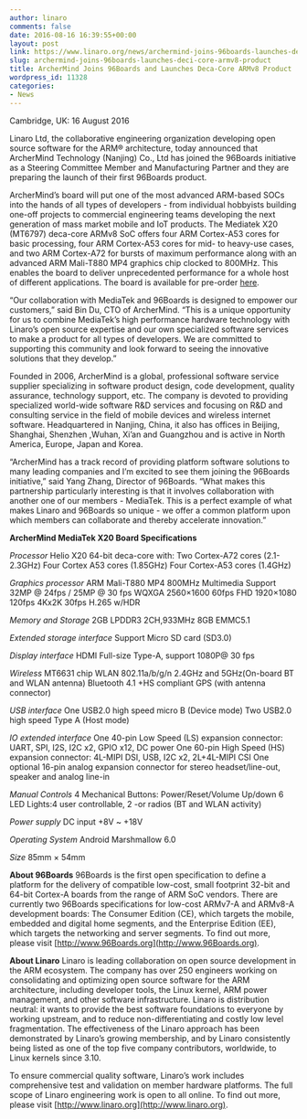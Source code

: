 ```yaml
---
author: linaro
comments: false
date: 2016-08-16 16:39:55+00:00
layout: post
link: https://www.linaro.org/news/archermind-joins-96boards-launches-deci-core-armv8-product/
slug: archermind-joins-96boards-launches-deci-core-armv8-product
title: ArcherMind Joins 96Boards and Launches Deca-Core ARMv8 Product
wordpress_id: 11328
categories:
- News
---
```


Cambridge, UK: 16 August 2016

Linaro Ltd, the collaborative engineering organization developing open source software for the ARM® architecture, today announced that ArcherMind Technology (Nanjing) Co., Ltd has joined the 96Boards initiative as a Steering Committee Member and Manufacturing Partner and they are preparing the launch of their first 96Boards product.

ArcherMind’s board will put one of the most advanced ARM-based SOCs into the hands of all types of developers - from individual hobbyists building one-off projects to commercial engineering teams developing the next generation of mass market mobile and IoT products. The Mediatek X20 (MT6797) deca-core ARMv8 SoC offers four ARM Cortex-A53 cores for basic processing, four ARM Cortex-A53 cores for mid- to heavy-use cases, and two ARM Cortex-A72 for bursts of maximum performance along with an advanced ARM Mali-T880 MP4 graphics chip clocked to 800MHz. This enables the board to deliver unprecedented performance for a whole host of different applications. The board is available for pre-order [here](http://en.alpha-star.org/pre-sales).

“Our collaboration with MediaTek and 96Boards is designed to empower our customers,” said Bin Du, CTO of ArcherMind. “This is a unique opportunity for us to combine MediaTek’s high performance hardware technology with Linaro’s open source expertise and our own specialized software services to make a product for all types of developers. We are committed to supporting this community and look forward to seeing the innovative solutions that they develop.”

Founded in 2006, ArcherMind is a global, professional software service supplier specializing in software product design, code development, quality assurance, technology support, etc. The company is devoted to providing specialized world-wide software R&D services and focusing on R&D and consulting service in the field of mobile devices and wireless internet software. Headquartered in Nanjing, China, it also has offices in Beijing, Shanghai, Shenzhen ,Wuhan, Xi’an and Guangzhou and is active in North America, Europe, Japan and Korea.

“ArcherMind has a track record of providing platform software solutions to many leading companies and I’m excited to see them joining the 96Boards initiative,” said Yang Zhang, Director of 96Boards. “What makes this partnership particularly interesting is that it involves collaboration with another one of our members - MediaTek. This is a perfect example of what makes Linaro and 96Boards so unique - we offer a common platform upon which members can collaborate and thereby accelerate innovation.”

**ArcherMind MediaTek X20 Board Specifications**

_Processor_
Helio X20 64-bit deca-core with:
Two Cortex-A72 cores (2.1-2.3GHz)
Four Cortex A53 cores (1.85GHz)
Four Cortex-A53 cores (1.4GHz)

_Graphics processor_
ARM Mali-T880 MP4 800MHz
Multimedia Support
32MP @ 24fps / 25MP @ 30 fps
WQXGA 2560×1600 60fps FHD 1920×1080 120fps
4Kx2K 30fps H.265 w/HDR

_Memory and Storage_
2GB LPDDR3 2CH,933MHz
8GB EMMC5.1

_Extended storage interface_
Support Micro SD card (SD3.0)

_Display interface_
HDMI Full-size Type-A, support 1080P@ 30 fps

_Wireless_
MT6631 chip
WLAN 802.11a/b/g/n 2.4GHz and 5GHz(On-board BT and WLAN antenna)
Bluetooth 4.1 +HS compliant
GPS (with antenna connector)

_USB interface_
One USB2.0 high speed micro B (Device mode)
Two USB2.0 high speed Type A (Host mode)

_IO extended interface_
One 40-pin Low Speed (LS) expansion connector: UART, SPI, I2S, I2C x2, GPIO x12, DC power
One 60-pin High Speed (HS) expansion connector: 4L-MIPI DSI, USB, I2C x2, 2L+4L-MIPI CSI
One optional 16-pin analog expansion connector for stereo headset/line-out, speaker and analog line-in

_Manual Controls_
4 Mechanical Buttons: Power/Reset/Volume Up/down
6 LED Lights:4 user controllable, 2 -or radios (BT and WLAN activity)

_Power supply_
DC input +8V ~ +18V

_Operating System_
Android Marshmallow 6.0

_Size_
85mm × 54mm

**About 96Boards**
96Boards is the first open specification to define a platform for the delivery of compatible low-cost, small footprint 32-bit and 64-bit Cortex-A boards from the range of ARM SoC vendors. There are currently two 96Boards specifications for low-cost ARMv7-A and ARMv8-A development boards: The Consumer Edition (CE), which targets the mobile, embedded and digital home segments, and the Enterprise Edition (EE), which targets the networking and server segments. To find out more, please visit [http://www.96Boards.org](http://www.96Boards.org).

**About Linaro**
Linaro is leading collaboration on open source development in the ARM ecosystem. The company has over 250 engineers working on consolidating and optimizing open source software for the ARM architecture, including developer tools, the Linux kernel, ARM power management, and other software infrastructure. Linaro is distribution neutral: it wants to provide the best software foundations to everyone by working upstream, and to reduce non-differentiating and costly low level fragmentation. The effectiveness of the Linaro approach has been demonstrated by Linaro’s growing membership, and by Linaro consistently being listed as one of the top five company contributors, worldwide, to Linux kernels since 3.10.

To ensure commercial quality software, Linaro’s work includes comprehensive test and validation on member hardware platforms. The full scope of Linaro engineering work is open to all online. To find out more, please visit [http://www.linaro.org](http://www.linaro.org).
